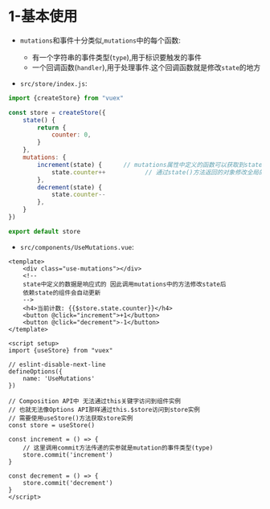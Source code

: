 # 1-基本使用

- `mutations`和事件十分类似,`mutations`中的每个函数:
  - 有一个字符串的事件类型(`type`),用于标识要触发的事件
  - 一个回调函数(`handler`),用于处理事件.这个回调函数就是修改`state`的地方

- `src/store/index.js`:

```javascript
import {createStore} from "vuex"

const store = createStore({
    state() {
        return {
            counter: 0,
        }
    },
    mutations: {
        increment(state) {      // mutations属性中定义的函数可以获取到state()方法返回的对象 函数名就是mutation的事件类型(type)
            state.counter++           // 通过state()方法返回的对象修改全局的state
        },
        decrement(state) {
            state.counter--
        },
    }
})

export default store
```

- `src/components/UseMutations.vue`:

```vue
<template>
    <div class="use-mutations"></div>
    <!--
    state中定义的数据是响应式的 因此调用mutations中的方法修改state后
    依赖state的组件会自动更新
    -->
    <h4>当前计数: {{$store.state.counter}}</h4>
    <button @click="increment">+1</button>
    <button @click="decrement">-1</button>
</template>

<script setup>
import {useStore} from "vuex"

// eslint-disable-next-line
defineOptions({
    name: 'UseMutations'
})

// Composition API中 无法通过this关键字访问到组件实例
// 也就无法像Options API那样通过this.$store访问到store实例
// 需要使用useStore()方法获取store实例
const store = useStore()

const increment = () => {
    // 这里调用commit方法传递的实参就是mutation的事件类型(type)
    store.commit('increment')
}

const decrement = () => {
    store.commit('decrement')
}
</script>
```
